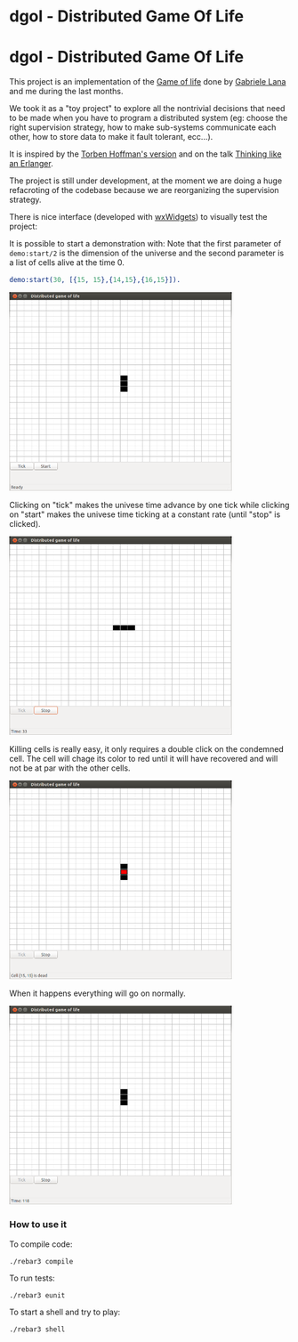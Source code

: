 dgol - Distributed Game Of Life
=====

dgol - Distributed Game Of Life
=====

This project is an implementation of the [Game of life](https://en.wikipedia.org/wiki/Conway%27s_Game_of_Life) done by [Gabriele Lana](https://github.com/gabrielelana) and me during the last months. 

We took it as a "toy project" to explore all the nontrivial decisions that need to be made when you have to program a distributed system (eg: choose the right supervision strategy, how to make sub-systems communicate each other, how to store data to make it fault tolerant, ecc...).

It is inspired by the [Torben Hoffman's version](https://github.com/lehoff/egol) and on the talk [Thinking like an Erlanger](https://www.youtube.com/watch?v=6sBL1kHoMoo).

The project is still under development, at the moment we are doing a huge refacroting of the codebase because we are reorganizing the supervision strategy.

There is nice interface (developed with [wxWidgets](http://www.erlang.org/doc/apps/wx/chapter.html)) to visually test the project:

It is possible to start a demonstration with:
Note that the first parameter of `demo:start/2` is the dimension of the universe and the second parameter is a list of cells alive at the time 0.
```erlang
demo:start(30, [{15, 15},{14,15},{16,15}]).
```
<img src="https://github.com/MirkoBonadei/dgol/blob/master/doc/dgol_1.png" width="400">

Clicking on "tick" makes the univese time advance by one tick while clicking on "start" makes the univese time ticking at a constant rate (until "stop" is clicked).

<img src="https://github.com/MirkoBonadei/dgol/blob/master/doc/dgol_2.png" width="400">

Killing cells is really easy, it only requires a double click on the condemned cell. The cell will chage its color to red until it will have recovered and will not be at par with the other cells.

<img src="https://github.com/MirkoBonadei/dgol/blob/master/doc/dgol_3.png" width="400">

When it happens everything will go on normally.

<img src="https://github.com/MirkoBonadei/dgol/blob/master/doc/dgol_4.png" width="400">

### How to use it
To compile code:
```
./rebar3 compile
```

To run tests:
```
./rebar3 eunit
```

To start a shell and try to play:
```
./rebar3 shell
```
